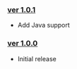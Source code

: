 ### [ver 1.0.1](https://github.com/shiraji/butai/releases/tag/1.0.1)

* Add Java support

### [ver 1.0.0](https://github.com/shiraji/butai/releases/tag/1.0.0)

* Initial release

